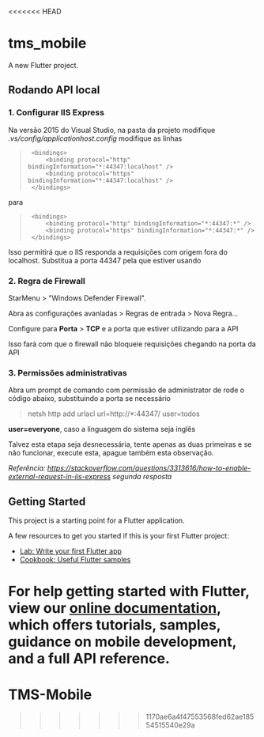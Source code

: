 <<<<<<< HEAD
# tms_mobile

A new Flutter project.

## Rodando API local
### 1. Configurar IIS Express

Na versão 2015 do Visual Studio, na pasta da projeto modifique _.vs/config/applicationhost.config_ modifique as linhas
>      <bindings>
>          <binding protocol="http" bindingInformation="*:44347:localhost" />
>          <binding protocol="https" bindingInformation="*:44347:localhost" />
>      </bindings>
para
>      <bindings>
>          <binding protocol="http" bindingInformation="*:44347:*" />
>          <binding protocol="https" bindingInformation="*:44347:*" />
>      </bindings>
Isso permitirá que o IIS responda a requisições com origem fora do localhost.
Substitua a porta 44347 pela que estiver usando

### 2. Regra de Firewall

StarMenu > "Windows Defender Firewall".

Abra as configurações avanladas > Regras de entrada > Nova Regra...

Configure para __Porta__ > __TCP__ e a porta que estiver utilizando para a API

Isso fará com que o firewall não bloqueie requisições chegando na porta da API

### 3. Permissões administrativas

Abra um prompt de comando com permissão de administrator de rode o código abaixo, substituindo a porta se necessário
> netsh http add urlacl url=http://*:44347/ user=todos

__user=everyone__, caso a linguagem do sistema seja inglês

Talvez esta etapa seja desnecessária, tente apenas as duas primeiras e se não funcionar, execute esta, apague também esta observação.

_Referência: https://stackoverflow.com/questions/3313616/how-to-enable-external-request-in-iis-express segunda resposta_

## Getting Started

This project is a starting point for a Flutter application.

A few resources to get you started if this is your first Flutter project:

- [Lab: Write your first Flutter app](https://flutter.dev/docs/get-started/codelab)
- [Cookbook: Useful Flutter samples](https://flutter.dev/docs/cookbook)

For help getting started with Flutter, view our
[online documentation](https://flutter.dev/docs), which offers tutorials,
samples, guidance on mobile development, and a full API reference.
=======
# TMS-Mobile
>>>>>>> 1170ae6a4f47553568fed62ae18554515540e29a
